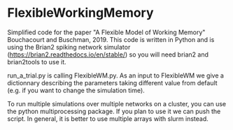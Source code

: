 # FlexibleWorkingMemory
Simplified code for the paper "A Flexible Model of Working Memory" Bouchacourt and Buschman, 2019.
This code is written in Python and is using the Brian2 spiking network simulator (https://brian2.readthedocs.io/en/stable/) so you will need brian2 and brian2tools to use it.

run_a_trial.py is calling FlexibleWM.py. As an input to FlexibleWM we give a dictionnary describing the parameters taking different value from default (e.g. if you want to change the simulation time). 

To run multiple simulations over multiple networks on a cluster, you can use the python multiprocessing package. If you plan to use it we can push the script. In general, it is better to use multiple arrays with slurm instead.



